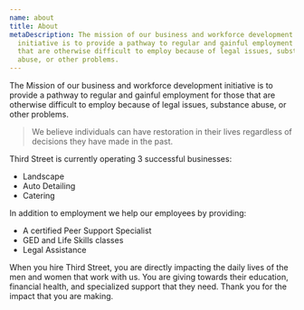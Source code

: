 ```yaml
---
name: about
title: About
metaDescription: The mission of our business and workforce development
  initiative is to provide a pathway to regular and gainful employment for those
  that are otherwise difficult to employ because of legal issues, substance
  abuse, or other problems.
---
```

The Mission of our business and workforce development initiative is to provide a pathway to regular and gainful employment for those that are otherwise difficult to employ because of legal issues, substance abuse, or other problems.

> We believe individuals can have restoration in their lives regardless of decisions they have made in the past.

Third Street is currently operating 3 successful businesses:

* Landscape
* Auto Detailing
* Catering

In addition to employment we help our employees by providing:

* A certified Peer Support Specialist
* GED and Life Skills classes
* Legal Assistance

When you hire Third Street, you are directly impacting the daily lives of the men and women that work with us. You are giving towards their education, financial health, and specialized support that they need. Thank you for the impact that you are making.
